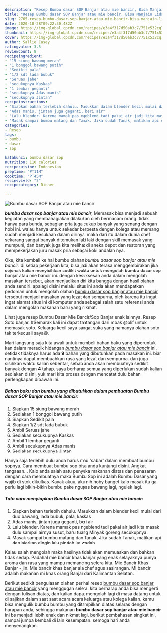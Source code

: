 ```yaml
---
description: "Resep Bumbu dasar SOP Banjar atau mie bancir, Bisa Manjain Lidah"
title: "Resep Bumbu dasar SOP Banjar atau mie bancir, Bisa Manjain Lidah"
slug: 2765-resep-bumbu-dasar-sop-banjar-atau-mie-bancir-bisa-manjain-lidah
date: 2020-10-28T09:22:30.482Z
image: https://img-global.cpcdn.com/recipes/e3a4f317d50ab3c7/751x532cq70/bumbu-dasar-sop-banjar-atau-mie-bancir-foto-resep-utama.jpg
thumbnail: https://img-global.cpcdn.com/recipes/e3a4f317d50ab3c7/751x532cq70/bumbu-dasar-sop-banjar-atau-mie-bancir-foto-resep-utama.jpg
cover: https://img-global.cpcdn.com/recipes/e3a4f317d50ab3c7/751x532cq70/bumbu-dasar-sop-banjar-atau-mie-bancir-foto-resep-utama.jpg
author: Sallie Casey
ratingvalue: 3.5
reviewcount: 8
recipeingredient:
- "15 siung bawang merah"
- "1 bonggol bawang putih"
- "Sedikit pala"
- "1/2 sdt lada bubuk"
- "Seruas jahe"
- "secukupnya Kaskas"
- "1 lembar geganti"
- "secukupnya Adas manis"
- "secukupnya Jintan"
recipeinstructions:
- "Siapkan bahan terlebih dahulu. Masukkan dalam blender kecil mulai dari duo bawang, lada bubuk, pala, kaskas"
- "Adas manis, jintan juga geganti, beri air"
- "Lalu blender. Karena mamak pas ngeblend tadi pakai air jadi kita masak dulu sampai airnya susut, baru tuang Minyak goreng secukupnya."
- "Masak sampai bumbu matang dan Tanak. Jika sudah Tanak, matikan api dan biarkan dingin lalu pindah ke wadah"
categories:
- Resep
tags:
- bumbu
- dasar
- sop

katakunci: bumbu dasar sop 
nutrition: 110 calories
recipecuisine: Indonesian
preptime: "PT11M"
cooktime: "PT45M"
recipeyield: "3"
recipecategory: Dinner

---
```



![Bumbu dasar SOP Banjar atau mie bancir](https://img-global.cpcdn.com/recipes/e3a4f317d50ab3c7/751x532cq70/bumbu-dasar-sop-banjar-atau-mie-bancir-foto-resep-utama.jpg)

<b><i>bumbu dasar sop banjar atau mie bancir</i></b>, Memasak bisa menjadi sebuah kegiatan yang membahagiakan dilakukan oleh bermacam orang. tidak hanya para bunda, sebagian pria juga cukup banyak yang senang dengan hobi ini. walau hanya untuk sekedar berpesta dengan kolega atau memang sudah menjadi kesukaan dalam dirinya. maka dari itu dalam dunia chef sekarang sangat banyak ditemukan laki laki dengan skill memasak yang mumpuni, dan banyak juga kita melihat di aneka depot dan restoran yang mempekerjakan juru masak pria sebagai koki andalan nya.

Oke, kita kembali ke hal bumbu olahan <i>bumbu dasar sop banjar atau mie bancir</i>. di setiap pekerjaan kita, bisa jadi akan terasa menggembirakan jika sejenak kalian menyisihkan sedikit waktu untuk mengolah bumbu dasar sop banjar atau mie bancir ini. dengan kesuksesan anda dalam mengolah masakan tersebut, akan menjadikan diri kita bangga dengan hasil olahan anda sendiri. apalagi disini melalui situs ini anda akan mendapatkan pedoman untuk mengolah olahan <u>bumbu dasar sop banjar atau mie bancir</u> tersebut menjadi masakan yang lezat dan sempurna, oleh karena itu ingat ingat alamat situs ini di komputer anda sebagai salah satu referensi anda dalam mengolah makanan baru yang nikmat.

Lihat juga resep Bumbu Dasar Mie Bancir/Sop Banjar enak lainnya. Resep Soto banjar. #Semarak kali ini dapat tantangan dari mbak @olif untuk memasak soto. Keluarga kecil saya sangat suka yang namanya olahan soto tak terkecuali saya😅.


Mari langsung saja kita awali untuk membeli bahan baku yang diperuntuk kan dalam meracik hidangan <u><i>bumbu dasar sop banjar atau mie bancir</i></u> ini. setidak tidaknya harus ada <b>9</b> bahan yang dibutuhkan pada masakan ini. biar nantinya dapat membuahkan rasa yang lezat dan sempurna. dan juga sisihkan waktu kalian sebentar, sebab anda akan membuatnya sedikit banyak dengan <b>4</b> tahap. saya berharap semua yang diperlukan sudah kalian sediakan disini, yuk mari kita proses dengan mencatat dulu bahan perlengkapan dibawah ini.

<!--inarticleads1-->

##### Bahan baku dan bumbu yang dibutuhkan dalam pembuatan Bumbu dasar SOP Banjar atau mie bancir:

1. Siapkan 15 siung bawang merah
1. Sediakan 1 bonggol bawang putih
1. Siapkan Sedikit pala
1. Siapkan 1/2 sdt lada bubuk
1. Ambil Seruas jahe
1. Sediakan secukupnya Kaskas
1. Ambil 1 lembar geganti
1. Ambil secukupnya Adas manis
1. Sediakan secukupnya Jintan


Hanya saja terlebih dulu anda harus mau &#39;sabar&#39; dalam membuat bumbu sopnya. Cara membuat bumbu sop bisa anda kunjungi disini. Angkat tangaaan… Kalo anda salah satu penyuka makanan diatas dan penasaran dengan cara membuatnya maka Bumbu Sop ini adalah Bumbu Dasar yang wajib di stok dikulkas. Kayak akuu, aku nih hoby banget kalo masak itu ga perlu lagi bikin-bikin bumbu pake ngupas bawang lagi, ngulek lagi. 

<!--inarticleads2-->

##### Tata cara menyiapkan Bumbu dasar SOP Banjar atau mie bancir:

1. Siapkan bahan terlebih dahulu. Masukkan dalam blender kecil mulai dari duo bawang, lada bubuk, pala, kaskas
1. Adas manis, jintan juga geganti, beri air
1. Lalu blender. Karena mamak pas ngeblend tadi pakai air jadi kita masak dulu sampai airnya susut, baru tuang Minyak goreng secukupnya.
1. Masak sampai bumbu matang dan Tanak. Jika sudah Tanak, matikan api dan biarkan dingin lalu pindah ke wadah


Kalau salah mengolah maka hasilnya tidak akan memuaskan dan bahkan tidak sedap. Padahal mie bancir khas banjar yang enak selayaknya punya aroma dan rasa yang mampu memancing selera kita. Mie Bancir Khas Banjar - jln. Mie bancir khas banjar ala chef agus sasirangan. Mi bancir adalah makanan mi khas orang Banjar dari Kalimantan Selatan. 

Berikut sedikit pengulasan olahan perihal resep <u>bumbu dasar sop banjar atau mie bancir</u> yang menggugah selera. kita berharap anda bisa mengerti dengan tulisan diatas, dan kalian dapat mengolah lagi di masa datang untuk di sajikan dalam saat saat acara acara keluarga atau kolega kalian. kamu bisa mengulik bumbu bumbu yang ditampilkan diatas selaras dengan harapan anda, sehingga makanan <b>bumbu dasar sop banjar atau mie bancir</b> ini bs menjadi lebih enak dan nikmat lagi. berikut pembahasan singkat ini, sampai jumpa kembali di lain kesempatan. semoga hari anda menyenangkan.
